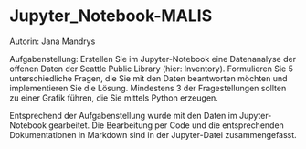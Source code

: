 # Jupyter_Notebook-MALIS

Autorin: Jana Mandrys

Aufgabenstellung: 
Erstellen Sie im Jupyter-Notebook eine Datenanalyse der offenen Daten der Seattle Public Library (hier: Inventory).
Formulieren Sie 5 unterschiedliche Fragen, die Sie mit den Daten beantworten möchten und implementieren Sie die Lösung.
Mindestens 3 der Fragestellungen sollten zu einer Grafik führen, die Sie mittels Python erzeugen.

Entsprechend der Aufgabenstellung wurde mit den Daten im Jupyter-Notebook gearbeitet. Die Bearbeitung per Code und die entsprechenden Dokumentationen in Markdown sind in der Jupyter-Datei zusammengefasst.

